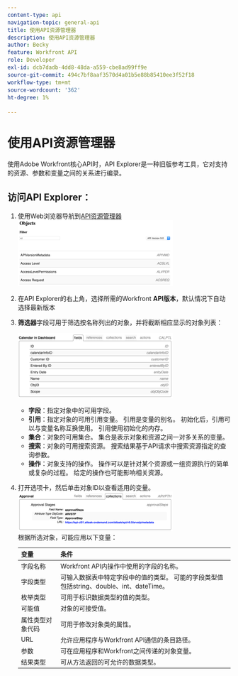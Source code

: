 ```yaml
---
content-type: api
navigation-topic: general-api
title: 使用API资源管理器
description: 使用API资源管理器
author: Becky
feature: Workfront API
role: Developer
exl-id: dcb7dadb-4dd8-48da-a559-cbe8ad99ff9e
source-git-commit: 494c7bf8aaf3570d4a01b5e88b85410ee3f52f18
workflow-type: tm+mt
source-wordcount: '362'
ht-degree: 1%

---
```



# 使用API资源管理器

使用Adobe Workfront核心API时，API Explorer是一种旧版参考工具，它对支持的资源、参数和变量之间的关系进行编录。

## 访问API Explorer：

1. 使用Web浏览器导航到[API资源管理器](https://developer.adobe.com/workfront/api-explorer/)\
   ![导航到API Explorer](assets/mceclip1-350x149.png)

1. 在API Explorer的右上角，选择所需的Workfront **API版本**，默认情况下自动选择最新版本
1. **筛选器**&#x200B;字段可用于筛选按名称列出的对象，并将截断相应显示的对象列表：

   ![API Explorer字段](assets/mceclip2-350x147.png)

   * **字段**：指定对象中的可用字段。
   * **引用**：指定对象的可用引用变量。 引用是变量的别名。 初始化后，引用可以与变量名称互换使用。 引用使用初始化的内存。
   * **集合**：对象的可用集合。 集合是表示对象和资源之间一对多关系的变量。
   * **搜索**：对象的可用搜索资源。 搜索结果基于API请求中搜索资源指定的查询参数。
   * **操作**：对象支持的操作。 操作可以是针对某个资源或一组资源执行的简单或复杂的过程。 给定的操作也可能影响相关资源。

1. 打开选项卡，然后单击对象ID以查看适用的变量。\
   ![查看变量](assets/approval-350x89.png)\
   根据所选对象，可能应用以下变量：

   | 变量 | 条件 |
   |---|---|
   | 字段名称 | Workfront API内操作中使用的字段的名称。 |
   | 字段类型 | 可输入数据表中特定字段中的值的类型。 可能的字段类型值包括string、double、int、dateTime。 |
   | 枚举类型 | 可用于标识数据类型的值的类型。 |
   | 可能值 | 对象的可接受值。 |
   | 属性类型对象代码 | 可用于修改对象类的属性。 |
   | URL | 允许应用程序与Workfront API通信的条目路径。 |
   | 参数 | 可在应用程序和Workfront之间传递的对象变量。 |
   | 结果类型 | 可从方法返回的可允许的数据类型。 |

